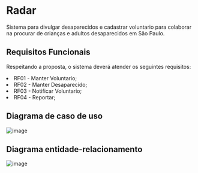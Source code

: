 # Radar

Sistema para divulgar desaparecidos e cadastrar voluntario para colaborar na procurar de crianças e adultos desaparecidos em São Paulo.


## Requisitos Funcionais

Respeitando a proposta, o sistema deverá atender os seguintes requisitos:

<li>RF01 - Manter Voluntario; </li>
<li>RF02 - Manter Desaparecido;</li> 
<li>RF03 - Notificar Voluntario;</li>
<li>RF04 - Reportar;</li>

## Diagrama de caso de uso

![image](https://user-images.githubusercontent.com/91156801/203404882-cf9498e3-7d94-4c2b-97d5-2246395dcca8.png)

## Diagrama entidade-relacionamento

![image](https://user-images.githubusercontent.com/91156801/203405449-a12b1e0d-7b7f-42bc-9e7c-40728aada77e.png)

